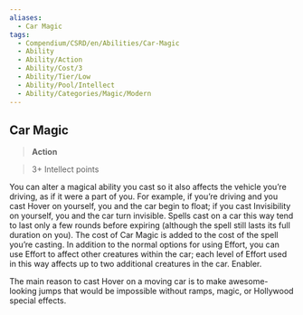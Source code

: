 ```yaml
---
aliases:
  - Car Magic
tags:
  - Compendium/CSRD/en/Abilities/Car-Magic
  - Ability
  - Ability/Action
  - Ability/Cost/3
  - Ability/Tier/Low
  - Ability/Pool/Intellect
  - Ability/Categories/Magic/Modern
---
```

    
      
## Car Magic    
>**Action**      
>3+ Intellect points    
You can alter a magical ability you cast so it also affects the vehicle you’re driving, as if it were a part of you. For example, if you’re driving and you cast Hover on yourself, you and the car begin to float; if you cast Invisibility on yourself, you and the car turn invisible. Spells cast on a car this way tend to last only a few rounds before expiring (although the spell still lasts its full duration on you). The cost of Car Magic is added to the cost of the spell you’re casting. In addition to the normal options for using Effort, you can use Effort to affect other creatures within the car; each level of Effort used in this way affects up to two additional creatures in the car. Enabler.    
    
The main reason to cast Hover on a moving car is to make awesome-looking jumps that would be impossible without ramps, magic, or Hollywood special effects.    
    
    
